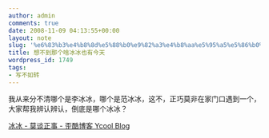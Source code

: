 ```yaml
---
author: admin
comments: true
date: 2008-11-09 04:13:55+00:00
layout: note
slug: '%e6%83%b3%e4%b8%8d%e5%88%b0%e9%82%a3%e4%b8%aa%e5%95%a5%e5%86%b0%e5%86%b0%e4%b9%9f%e6%9c%89%e4%bb%8a%e5%a4%a9'
title: 想不到那个啥冰冰也有今天
wordpress_id: 1749
tags:
- 写不如转
---
```


我从来分不清哪个是李冰冰，哪个是范冰冰，这不，正巧莫非在家门口遇到一个，大家帮我辨认辨认，倒底是哪个冰冰？  
  
[冰冰 - 莫谈正事 - 歪酷博客 Ycool Blog](http://motalk.ycool.com/post.2973570.html)  


<blockquote></blockquote>
